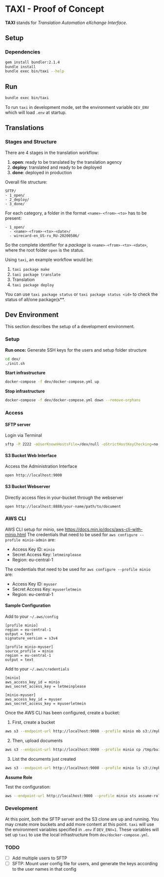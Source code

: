 # TAXI - Proof of Concept
**TAXI** stands for *Translation Automation eXchange Interface*.

## Setup
### Dependencies
```sh
gem install bundler:2.1.4
bundle install
bundle exec bin/taxi --help
```

## Run
```sh
bundle exec bin/taxi
```
To run `taxi` in development mode, set the environment variable `DEV_ENV` which will load `.env` at startup.

## Translations

### Stages and Structure
There are 4 stages in the translation workflow:
1. **open**: ready to be translated by the translation agency
2. **deploy**: translated and ready to be deployed
3. **done**: deployed in production


Overall file structure:
```
SFTP/
- 1_open/
- 2_deploy/
- 3_done/
```

<!-- For each category, the following file structure must be present: -->
<!-- ``` -->
<!-- - 1_open/ -->
<!--   - <project>/ -->
<!--     - 2020-04-22/ -->
<!--       - ru_RU/ -->
<!--       - de_DE/ -->
<!-- ``` -->

For each category, a folder in the format `<name>-<from>-<to>` has to be present:
```
- 1_open/
  - <name>-<from>-<to>-<date>/
  - wirecard-en_US-ru_RU-20200506/
```


So the complete identifier for a *package* is `<name>-<from>-<to>-<date>`, where the root folder `open` is the status.

Using `taxi`, an example workflow would be:
1. `taxi package make`
2. `taxi package translate`
3. Translation
4. `taxi package deploy`

You can use `taxi package status` or `taxi package status <id>` to check the status of all/one package(s**.

## Dev Environment
This section describes the setup of a development environment.

### Setup

**Run once:** Generate SSH keys for the users and setup folder structure
```sh
cd dev/
./init.sh
```

**Start infrastructure**
```sh
docker-compose -f dev/docker-compose.yml up
```

**Stop infrastructure**
```sh
docker-compose -f dev/docker-compose.yml down --remove-orphans
```

### Access

#### SFTP server
Login via Terminal
```sh
sftp -P 2222 -oUserKnownHostsFile=/dev/null -oStrictHostKeyChecking=no -i sftp-keys/agency_rsa_key agency@localhost
```

#### S3 Bucket Web Interface
Access the Administration Interface
```sh
open http://localhost:9000
```

#### S3 Bucket Webserver
Directly access files in your-bucket through the webserver
```
open http://localhost:8888/your-name/path/to/document
```

### AWS CLI
AWS CLI setup for minio, see https://docs.min.io/docs/aws-cli-with-minio.html
The credentials that need to be used for `aws configure --profile minio-admin` are:
* Access Key ID: `minio`
* Secret Access Key: `letmeinplease`
* Region: eu-central-1

The credentials that need to be used for `aws configure --profile minio` are:
* Access Key ID: `myuser`
* Secret Access Key: `myuserletmein`
* Region: eu-central-1

#### Sample Configuration
Add to your `~/.aws/config`
```
[profile minio]
region = eu-central-1
output = text
signature_version = s3v4

[profile minio-myuser]
source_profile = minio
region = eu-central-1
output = text
```

Add to your `~/.aws/credentials`
```
[minio]
aws_access_key_id = minio
aws_secret_access_key = letmeinplease

[minio-myuser]
aws_access_key_id = myuser
aws_secret_access_key = myuserletmein
```

Once the AWS CLI has been configured, create a bucket:
1. First, create a bucket
```sh
aws s3 --endpoint-url http://localhost:9000 --profile minio mb s3://mybucket
```
2. Then, upload documents
```sh
aws s3 --endpoint-url http://localhost:9000 --profile minio cp /tmp/build/html s3://mybucket --recursive
```
3. List the documents just created
```sh
aws s3 --endpoint-url http://localhost:9000 --profile minio ls s3://mybucket
```

**Assume Role**

Test the configuration:
```sh
aws --endpoint-url http://localhost:9000 --profile minio sts assume-role --role-arn arn:xxx:xxx:xxx:xxxx --role-session-name term_session --output json
```


### Development
At this point, both the SFTP server and the S3 clone are up and running.
You may create more buckets and add more content at this point.
`taxi` will use the environment variables specified in `.env` if `DEV_ENV=1`.
These variables will set up `taxi` to use the local infrastructure from `dev/docker-compose.yml`.

### TODO
* [ ] Add multiple users to SFTP
* [ ] SFTP: Mount user config file for users, and generate the keys according to the user names in that config
